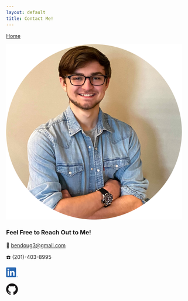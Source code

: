 ```yaml
---
layout: default
title: Contact Me!
---
```


[Home](index.html)

![Headshot](headshotcircular.png)

### Feel Free to Reach Out to Me!

:email: bendoug3@gmail.com

:phone: (201)-403-8995

[![LinkedIn Logo](photos\LI-In-Bug.png)](https://linkedin.com/in/benjamin-douglas-1a761518b)   

[![Thumbnail of GitHub](photos\GitHub-Mark-32px.png)](https://github.com/bentdoug)